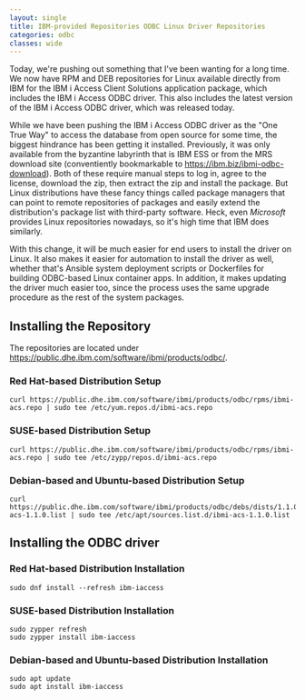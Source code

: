 ```yaml
---
layout: single
title: IBM-provided Repositories ODBC Linux Driver Repositories
categories: odbc
classes: wide
---
```


Today, we're pushing out something that I've been wanting for a long time. We
now have RPM and DEB repositories for Linux available directly from IBM for the
IBM i Access Client Solutions application package, which includes the IBM i
Access ODBC driver. This also includes the latest version of the IBM i Access
ODBC driver, which was released today.

While we have been pushing the IBM i Access ODBC driver as the "One True Way" to
access the database from open source for some time, the biggest hindrance has
been getting it installed. Previously, it was only available from the byzantine
labyrinth that is IBM ESS or from the MRS download site (conventiently
bookmarkable to <https://ibm.biz/ibmi-odbc-download>). Both of these require
manual steps to log in, agree to the license, download the zip, then extract the
zip and install the package. But Linux distributions have these fancy things
called package managers that can point to remote repositories of packages and
easily extend the distribution's package list with third-party software. Heck,
even _Microsoft_ provides Linux repositories nowadays, so it's high time that
IBM does similarly.

With this change, it will be much easier for end users to install the driver on
Linux. It also makes it easier for automation to install the driver as well,
whether that's Ansible system deployment scripts or Dockerfiles for building
ODBC-based Linux container apps. In addition, it makes updating the driver much
easier too, since the process uses the same upgrade procedure as the rest of the
system packages.

## Installing the Repository

The repositories are located under
<https://public.dhe.ibm.com/software/ibmi/products/odbc/>.

### Red Hat-based Distribution Setup

```shell
curl https://public.dhe.ibm.com/software/ibmi/products/odbc/rpms/ibmi-acs.repo | sudo tee /etc/yum.repos.d/ibmi-acs.repo
```

### SUSE-based Distribution Setup

```shell
curl https://public.dhe.ibm.com/software/ibmi/products/odbc/rpms/ibmi-acs.repo | sudo tee /etc/zypp/repos.d/ibmi-acs.repo
```

### Debian-based and Ubuntu-based Distribution Setup

```shell
curl https://public.dhe.ibm.com/software/ibmi/products/odbc/debs/dists/1.1.0/ibmi-acs-1.1.0.list | sudo tee /etc/apt/sources.list.d/ibmi-acs-1.1.0.list
```

## Installing the ODBC driver

### Red Hat-based Distribution Installation

```shell
sudo dnf install --refresh ibm-iaccess
```

### SUSE-based Distribution Installation

```shell
sudo zypper refresh
sudo zypper install ibm-iaccess
```

### Debian-based and Ubuntu-based Distribution Installation

```shell
sudo apt update
sudo apt install ibm-iaccess
```
